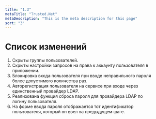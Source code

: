 ```yaml
---
title: "1.3"
metaTitle: "Trusted.Net"
metaDescription: "This is the meta description for this page"
sort: "3"
---
```


# Список изменений

1. Скрыты группы пользователей.
2. Скрыты настройки запросов на права к аккаунту пользователя в приложении.
3. Блокировка входа пользователя при вводе неправильного пароля более допустимого количества раз. 
4. Авторегистрация пользователя на сервисе при входе через единственный провайдер LDAP.
5. Реализована функция сброса пароля для провайдера LDAP по логину пользователя.
6. На форме ввода пароля отображается тот идентификатор пользователя, который он ввел на предыдущем шаге.

